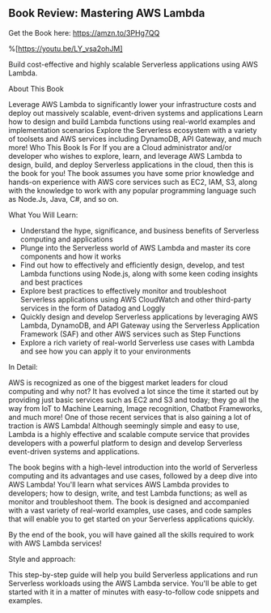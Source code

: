 ## Book Review: Mastering AWS Lambda

Get the Book here: https://amzn.to/3PHg7QQ

%[https://youtu.be/LY_vsa2ohJM]

Build cost-effective and highly scalable Serverless applications using AWS Lambda.

About This Book

Leverage AWS Lambda to significantly lower your infrastructure costs and deploy out massively scalable, event-driven systems and applications
Learn how to design and build Lambda functions using real-world examples and implementation scenarios
Explore the Serverless ecosystem with a variety of toolsets and AWS services including DynamoDB, API Gateway, and much more!
Who This Book Is For
If you are a Cloud administrator and/or developer who wishes to explore, learn, and leverage AWS Lambda to design, build, and deploy Serverless applications in the cloud, then this is the book for you! The book assumes you have some prior knowledge and hands-on experience with AWS core services such as EC2, IAM, S3, along with the knowledge to work with any popular programming language such as Node.Js, Java, C#, and so on.

What You Will Learn:

- Understand the hype, significance, and business benefits of Serverless computing and applications
- Plunge into the Serverless world of AWS Lambda and master its core components and how it works
- Find out how to effectively and efficiently design, develop, and test Lambda functions using Node.js, along with some keen coding insights and best practices
- Explore best practices to effectively monitor and troubleshoot Serverless applications using AWS CloudWatch and other third-party services in the form of Datadog and Loggly
- Quickly design and develop Serverless applications by leveraging AWS Lambda, DynamoDB, and API Gateway using the Serverless Application Framework (SAF) and other AWS services such as Step Functions
- Explore a rich variety of real-world Serverless use cases with Lambda and see how you can apply it to your environments

In Detail:

AWS is recognized as one of the biggest market leaders for cloud computing and why not? It has evolved a lot since the time it started out by providing just basic services such as EC2 and S3 and today; they go all the way from IoT to Machine Learning, Image recognition, Chatbot Frameworks, and much more! One of those recent services that is also gaining a lot of traction is AWS Lambda! Although seemingly simple and easy to use, Lambda is a highly effective and scalable compute service that provides developers with a powerful platform to design and develop Serverless event-driven systems and applications.

The book begins with a high-level introduction into the world of Serverless computing and its advantages and use cases, followed by a deep dive into AWS Lambda! You'll learn what services AWS Lambda provides to developers; how to design, write, and test Lambda functions; as well as monitor and troubleshoot them. The book is designed and accompanied with a vast variety of real-world examples, use cases, and code samples that will enable you to get started on your Serverless applications quickly.

By the end of the book, you will have gained all the skills required to work with AWS Lambda services!

Style and approach:

This step-by-step guide will help you build Serverless applications and run Serverless workloads using the AWS Lambda service. You'll be able to get started with it in a matter of minutes with easy-to-follow code snippets and examples.